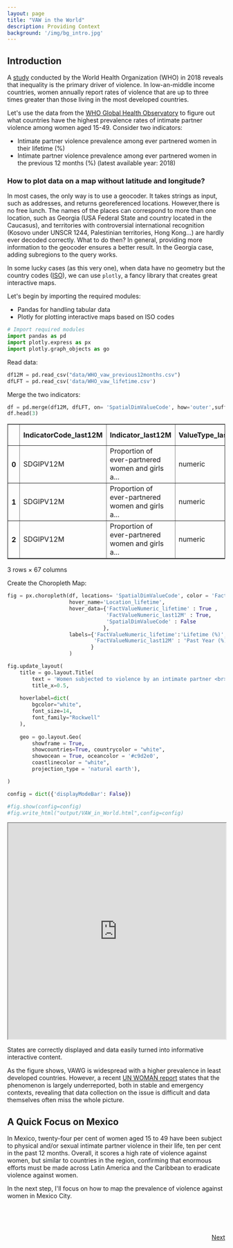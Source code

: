 ```yaml
---
layout: page
title: "VAW in the World"
description: Providing Context
background: '/img/bg_intro.jpg'
---
```



## Introduction

A [study](https://www.who.int/news/item/09-03-2021-devastatingly-pervasive-1-in-3-women-globally-experience-violence) conducted by the World Health Organization (WHO) in 2018 reveals that inequality is the primary driver of violence. In low-an-middle income countries, women annually report rates of violence that are up to three times greater than those living in the most developed countries.

Let's use the data from the [WHO Global Health Observatory](https://www.who.int/data/gho/indicator-metadata-registry/imr-details/3685) to figure out what countries have the highest prevalence rates of intimate partner violence among women aged 15-49. Consider two indicators: 

- Intimate partner violence prevalence among ever partnered women in their lifetime (%)
- Intimate partner violence prevalence among ever partnered women in the previous 12 months (%) (latest available year: 2018)

### How to plot data on a map without latitude and longitude?

In most cases, the only way is to use a geocoder. It takes strings as input, such as addresses, and returns georeferenced locations. However,there is no free lunch. The names of the places can correspond to more than one location, such as Georgia (USA Federal State and country located in the Caucasus), and territories with controversial international recognition (Kosovo under UNSCR 1244, Palestinian territories, Hong Kong...) are hardly ever decoded correctly. What to do then? In general, providing more information to the geocoder ensures a better result. In the Georgia case, adding subregions to the query works.

In some lucky cases (as this very one), when data have no geometry but the country codes ([ISO](https://en.wikipedia.org/wiki/List_of_ISO_3166_country_codes)), we can use `plotly`, a fancy library that creates great interactive maps.


Let's begin by importing the required modules:

* Pandas for handling tabular data
* Plotly for plotting interactive maps based on ISO codes


```python
# Import required modules
import pandas as pd
import plotly.express as px
import plotly.graph_objects as go
```

Read data:


```python
df12M = pd.read_csv("data/WHO_vaw_previous12months.csv")
dfLFT = pd.read_csv('data/WHO_vaw_lifetime.csv')
```

Merge the two indicators:


```python
df = pd.merge(df12M, dfLFT, on= 'SpatialDimValueCode', how='outer',suffixes=('_last12M','_lifetime'))
df.head(3)
```




<div>
<div class="divScroll">
<style scoped>
    .dataframe tbody tr th:only-of-type {
        vertical-align: middle;
    }

    .dataframe tbody tr th {
        vertical-align: top;
    }

    .dataframe thead th {
        text-align: right;
    }
</style>
<table border="1" class="dataframe">
  <thead>
    <tr style="text-align: right;">
      <th></th>
      <th>IndicatorCode_last12M</th>
      <th>Indicator_last12M</th>
      <th>ValueType_last12M</th>
      <th>ParentLocationCode_last12M</th>
      <th>ParentLocation_last12M</th>
      <th>Location type_last12M</th>
      <th>SpatialDimValueCode</th>
      <th>Location_last12M</th>
      <th>Period type_last12M</th>
      <th>Period_last12M</th>
      <th>...</th>
      <th>FactValueUoM_lifetime</th>
      <th>FactValueNumericLowPrefix_lifetime</th>
      <th>FactValueNumericLow_lifetime</th>
      <th>FactValueNumericHighPrefix_lifetime</th>
      <th>FactValueNumericHigh_lifetime</th>
      <th>Value_lifetime</th>
      <th>FactValueTranslationID_lifetime</th>
      <th>FactComments_lifetime</th>
      <th>Language_lifetime</th>
      <th>DateModified_lifetime</th>
    </tr>
  </thead>
  <tbody>
    <tr>
      <th>0</th>
      <td>SDGIPV12M</td>
      <td>Proportion of ever-partnered women and girls a...</td>
      <td>numeric</td>
      <td>AMR</td>
      <td>Americas</td>
      <td>Country</td>
      <td>DOM</td>
      <td>Dominican Republic</td>
      <td>Year</td>
      <td>2018.0</td>
      <td>...</td>
      <td>NaN</td>
      <td>NaN</td>
      <td>29.0</td>
      <td>NaN</td>
      <td>13.0</td>
      <td>19 [29 – 13]</td>
      <td>NaN</td>
      <td>NaN</td>
      <td>EN</td>
      <td>2021-05-05T21:00:00.000Z</td>
    </tr>
    <tr>
      <th>1</th>
      <td>SDGIPV12M</td>
      <td>Proportion of ever-partnered women and girls a...</td>
      <td>numeric</td>
      <td>AMR</td>
      <td>Americas</td>
      <td>Country</td>
      <td>MEX</td>
      <td>Mexico</td>
      <td>Year</td>
      <td>2018.0</td>
      <td>...</td>
      <td>NaN</td>
      <td>NaN</td>
      <td>35.0</td>
      <td>NaN</td>
      <td>16.0</td>
      <td>24 [35 – 16]</td>
      <td>NaN</td>
      <td>NaN</td>
      <td>EN</td>
      <td>2021-05-05T21:00:00.000Z</td>
    </tr>
    <tr>
      <th>2</th>
      <td>SDGIPV12M</td>
      <td>Proportion of ever-partnered women and girls a...</td>
      <td>numeric</td>
      <td>WPR</td>
      <td>Western Pacific</td>
      <td>Country</td>
      <td>VNM</td>
      <td>Viet Nam</td>
      <td>Year</td>
      <td>2018.0</td>
      <td>...</td>
      <td>NaN</td>
      <td>NaN</td>
      <td>38.0</td>
      <td>NaN</td>
      <td>15.0</td>
      <td>25 [38 – 15]</td>
      <td>NaN</td>
      <td>NaN</td>
      <td>EN</td>
      <td>2021-05-05T21:00:00.000Z</td>
    </tr>
  </tbody>
</table>
<p>3 rows × 67 columns</p>
</div>
</div>



Create the Choropleth Map: 


```python
fig = px.choropleth(df, locations= 'SpatialDimValueCode', color = 'FactValueNumeric_lifetime',
                    hover_name='Location_lifetime',
                    hover_data={'FactValueNumeric_lifetime' : True ,
                                'FactValueNumeric_last12M' : True,
                                'SpatialDimValueCode' : False
                               },
                    labels={'FactValueNumeric_lifetime':'Lifetime (%)',
                            'FactValueNumeric_last12M' : 'Past Year (%)'
                           }
                    )

fig.update_layout(
    title = go.layout.Title(
        text = 'Women subjected to violence by an intimate partner <br> at least once in their lifetime (%)'),
        title_x=0.5,
        
    hoverlabel=dict(
        bgcolor="white",
        font_size=14,
        font_family="Rockwell"
    ),
    
    geo = go.layout.Geo(
        showframe = True,
        showcountries=True, countrycolor = "white",
        showocean = True, oceancolor = '#c9d2e0',
        coastlinecolor = "white",
        projection_type = 'natural earth'),

)

config = dict({'displayModeBar': False})

#fig.show(config=config)
#fig.write_html("output/VAW_in_World.html",config=config)
```
<iframe src="https://cecilia-sartori.github.io/gs-exam/wav-in-world/" height="500px" width="100%"></iframe>

States are correctly displayed and data easily turned into informative interactive content.

 As the figure shows, VAWG is widespread with a higher prevalence in least developed countries. However, a recent [UN WOMAN report](https://worlds-women-2020-data-undesa.hub.arcgis.com/) states that the phenomenon is largely underreported, both in stable and emergency contexts, revealing that data collection on the issue is difficult and data themselves often miss the whole picture. 

## A Quick Focus on Mexico

In Mexico, twenty-four per cent of women aged 15 to 49 have been subject to physical and/or sexual intimate partner violence in their life, ten per cent in the past 12 months. Overall, it scores a high rate of violence against women, but similar to countries in the region, confirming that enormous efforts must be made across Latin America and the Caribbean to eradicate violence against women. 

In the next step, I'll focus on how to map the prevalence of violence against women in Mexico City. 


<span style="white-space: pre"> 

<p align="right">
    <a class="btn btn-light" href="{{"/2_mapping" | relative_url }}" role="button">Next</a>
</p>
